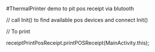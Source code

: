 #ThermalPrinter
 demo to pit pos receipt via blutooth

// call Init() to find available pos devices and connect
  Init()


// To print

  receiptPrintPosReceipt.printPOSReceipt(MainActivity.this);
